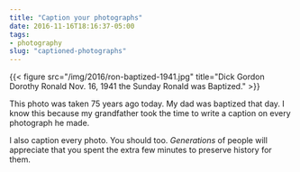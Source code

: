 ```yaml
---
title: "Caption your photographs"
date: 2016-11-16T18:16:37-05:00
tags: 
- photography
slug: "captioned-photographs"
---
```


{{< figure src="/img/2016/ron-baptized-1941.jpg" title="Dick Gordon Dorothy Ronald Nov. 16, 1941 the Sunday Ronald was Baptized." >}}

This photo was taken 75 years ago today. My dad was baptized that day. I know
this because my grandfather took the time to write a caption on every photograph
he made.

I also caption every photo. You should too. _Generations_ of people will appreciate
that you spent the extra few minutes to preserve history for them.


